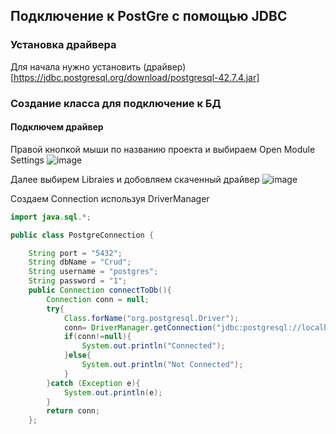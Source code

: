 ## Подключение к PostGre с помощью JDBC

### Установка драйвера 
Для начала нужно установить (драйвер)[https://jdbc.postgresql.org/download/postgresql-42.7.4.jar] 

### Создание класса для подключение к БД 

#### Подключем драйвер 
Правой кнопкой мыши по названию проекта и выбираем Open Module Settings
![image](https://github.com/user-attachments/assets/2ae5b91c-8214-4f2b-8ba6-c04abbd4b0c9)

Далее выбирем Libraies и добовляем скаченный драйвер
![image](https://github.com/user-attachments/assets/4ea2db66-a51b-44d4-9402-edbaff4f3cb6)

Создаем Connection используя DriverManager
 
```java
import java.sql.*;

public class PostgreConnection {

    String port = "5432";
    String dbName = "Crud";
    String username = "postgres";
    String password = "1";
    public Connection connectToDb(){
        Connection conn = null;
        try{
            Class.forName("org.postgresql.Driver");
            conn= DriverManager.getConnection("jdbc:postgresql://localhost:5432/"+dbName,username,password);
            if(conn!=null){
                System.out.println("Connected");
            }else{
                System.out.println("Not Connected");
            }
        }catch (Exception e){
            System.out.println(e);
        }
        return conn;
    };
```

